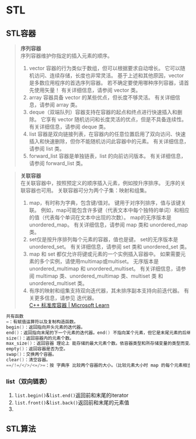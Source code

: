 # STL
## STL容器
>**序列容器**  
>序列容器维护你指定的插入元素的顺序。  
>1. vector 容器的行为类似于数组，但可以根据要求自动增长。 它可以随机访问、连续存储，长度也非常灵活。 基于上述和其他原因，vector 是多数应用程序的首选序列容器。 若不确定要使用哪种序列容器，请首先使用矢量！ 有关详细信息，请参阅 vector 类。  
>2. array 容器具备 vector 的某些优点，但长度不够灵活。 有关详细信息，请参阅 array 类。  
>3. deque（双端队列）容器支持在容器的起点和终点进行快速插入和删除。 它享有 vector 随机访问和长度灵活的优点，但是不具备连续性。 有关详细信息，请参阅 deque 类。  
>4. list 容器是双向链接列表，在容器内的任意位置启用了双向访问、快速插入和快速删除，但你不能随机访问此容器中的元素。 有关详细信息，请参阅 list 类。  
>5. forward_list 容器是单独链表，list 的向前访问版本。 有关详细信息，请参阅 forward_list 类。  

>**关联容器**  
>在关联容器中，按照预定义的顺序插入元素，例如按升序排序。 无序的关联容器也可用。 关联容器可分为两个子集：映射和组集。  
>1. map，有时称为字典，包含键/值对。 键用于对序列排序，值与该键关联。 例如，map可能包含许多键（代表文本中每个独特的单词）和相应的值（代表每个单词在文本中出现的次数）。 map的无序版本是 unordered_map。 有关详细信息，请参阅 map 类和 unordered_map 类。  
>2. set仅是按升序排列每个元素的容器，值也是键。 set的无序版本是 unordered_set。 有关详细信息，请参阅 set 类和 unordered_set 类。  
>3. map 和 set 都仅允许将键或元素的一个实例插入容器中。 如果需要元素的多个实例，请使用multimap或multiset。 无序版本是 unordered_multimap 和 unordered_multiset。 有关详细信息，请参阅 multimap 类、unordered_multimap 类、multiset 类 和 unordered_multiset 类。  
>4. 有序的映射和组集支持双向迭代器，其未排序副本支持向前迭代器。 有关更多信息，请参见 迭代器。  
[C++ 标准库容器 | Microsoft Learn](https://learn.microsoft.com/zh-cn/cpp/standard-library/stl-containers?view=msvc-170)

```cpp
共有函数
=：有赋值运算符以及复制构造函数。
begin()：返回指向开头元素的迭代器。
end()：返回指向末尾的下一个元素的迭代器。end() 不指向某个元素，但它是末尾元素的后继。
size()：返回容器内的元素个数。
max_size()：返回容器 理论上 能存储的最大元素个数。依容器类型和所存储变量的类型而变。
empty()：返回容器是否为空。
swap()：交换两个容器。
clear()：清空容器。
==/!=/</>/<=/>=：按 字典序 比较两个容器的大小。（比较元素大小时 map 的每个元素相当于 set<pair<key, value> >，无序容器不支持 </>/<=/>=。）
```

### list（双向链表）
1. `list.begin()`&`list.end()`返回前和末尾的iterator
2. `list.front()`&`list.back()`返回前和末尾的元素值
3. 








## STL算法
